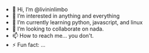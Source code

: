 - 👋 Hi, I’m @livininlimbo
- 👀 I’m interested in anything and everything
- 🌱 I’m currently learning python, javascript, and linux
- 💞️ I’m looking to collaborate on nada.
- 📫 How to reach me... you don't.
- ⚡ Fun fact: ...
